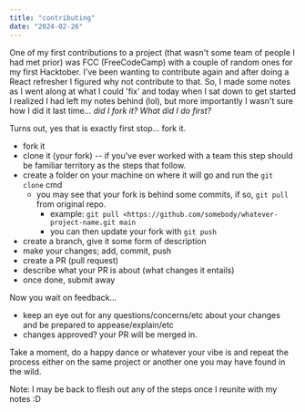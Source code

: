 ```yaml
---
title: "contributing"
date: "2024-02-26"
---
```


One of my first contributions to a project (that wasn't some team of people I had met prior) was FCC (FreeCodeCamp) with a couple of random ones for my first Hacktober. I've been wanting to contribute again and after doing a React refresher I figured why not contribute to that. So, I made some notes as I went along at what I could 'fix' and today when I sat down to get started I realized I had left my notes behind (lol), but more importantly I wasn't sure how I did it last time... _did I fork it? What did I do first?_

Turns out, yes that is exactly first stop... fork it.

- fork it
- clone it (your fork) -- if you've ever worked with a team this step should be familiar territory as the steps that follow.
- create a folder on your machine on where it will go and run the `git clone` cmd
    - you may see that your fork is behind some commits, if so, `git pull` from original repo.
        - example: `git pull <https://github.com/somebody/whatever-project-name.git main`
        - you can then update your fork with `git push`
- create a branch, give it some form of description
- make your changes; add, commit, push
- create a PR (pull request)
- describe what your PR is about (what changes it entails)
- once done, submit away

Now you wait on feedback...

- keep an eye out for any questions/concerns/etc about your changes and be prepared to appease/explain/etc
- changes approved? your PR will be merged in.

Take a moment, do a happy dance or whatever your vibe is and repeat the process either on the same project or another one you may have found in the wild.

Note: I may be back to flesh out any of the steps once I reunite with my notes :D